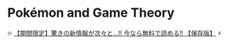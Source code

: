 # Pokémon and Game Theory

🔥 [【期間限定】驚きの新情報が次々と...!! 今なら無料で読める!! 【保存版】](https://mitamalab.github.io/pokemon-and-game-theory/) ⚡️
